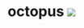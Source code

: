 # octopus [![](https://jitpack.io/v/williaanlopes/octopus.svg)](https://jitpack.io/#williaanlopes/octopus)
